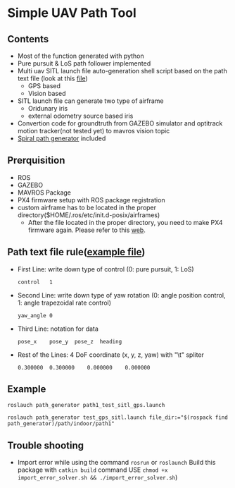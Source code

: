 # Simple UAV Path Tool
## Contents
* Most of the function generated with python
* Pure pursuit & LoS path follower implemented
* Multi uav SITL launch file auto-generation shell script based on the path text file (look at this [file](path/sitl_launch_generator/README.md))
  * GPS based
  * Vision based
* SITL launch file can generate two type of airframe
  * Oridunary iris
  * external odometry source based iris
* Convertion code for groundtruth from GAZEBO simulator and optitrack motion tracker(not tested yet) to mavros vision topic
* [Spiral path generator](scripts/spiral_path_gen.py) included

## Prerquisition
* ROS
* GAZEBO
* MAVROS Package
* PX4 firmware setup with ROS package registration
* custom airframe has to be located in the proper directory($HOME/.ros/etc/init.d-posix/airframes)
  * After the file located in the proper directory, you need to make PX4 firmware again. Please refer to this [web](https://docs.px4.io/master/en/dev_airframes/adding_a_new_frame.html).

## Path text file rule([example file](path/indoor/path1/uav0.txt))
* First Line: write down type of control (0: pure pursuit, 1: LoS)
  ```
  control	1
  ```
* Second Line: write down type of yaw rotation (0: angle position control, 1: angle trapezoidal rate control)
  ```
  yaw_angle	0
  ```
* Third Line: notation for data
  ```
  pose_x	pose_y	pose_z	heading
  ```
* Rest of the Lines: 4 DoF coordinate (x, y, z, yaw) with "\t" spliter
  ```
  0.300000	0.300000	0.000000	0.000000
  ```
## Example
```
roslauch path_generator path1_test_sitl_gps.launch
```
```
roslauch path_generator test_gps_sitl.launch file_dir:="$(rospack find path_generator)/path/indoor/path1"
```
## Trouble shooting
* Import error while using the command ```rosrun``` or ```roslaunch```
	Build this package with ```catkin build``` command
	USE ```chmod +x import_error_solver.sh && ./import_error_solver.sh```)
	
  
